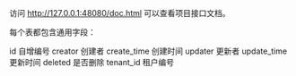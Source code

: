 访问 http://127.0.0.1:48080/doc.html 可以查看项目接口文档。


每个表都包含通用字段：

id 自增编号
creator 创建者
create_time 创建时间
updater 更新者
update_time 更新时间
deleted 是否删除
tenant_id 租户编号
